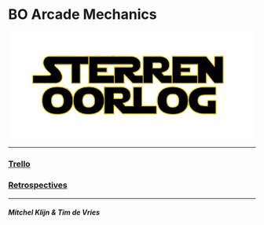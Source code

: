 # BO Arcade Mechanics

<p align="center">
    <img src="https://github.com/Mitchel2004/BO-ArcadeMechanics/blob/main/Images/SterrenOorlog_Logo.png?raw=true" alt="Sterren Oorlog Logo"/>
</p>

---

### [Trello](https://trello.com/b/QaBcFMzg/info-arcade-mechanics)
### [Retrospectives](/Documents/Retrospectives.pdf)

---

##### Mitchel Klijn & Tim de Vries